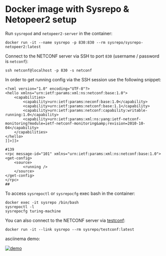 # Docker image with Sysrepo & Netopeer2 setup

Run `sysrepod` and `netopeer2-server` in the container:
```
docker run -it --name sysrepo -p 830:830 --rm sysrepo/sysrepo-netopeer2:latest
```

Connect to the NETCONF server via SSH to port `830` (username / password is `netconf`):
```
ssh netconf@localhost -p 830 -s netconf
```

In order to get running config via the SSH session use the following snippet:
```
<?xml version="1.0" encoding="UTF-8"?>
<hello xmlns="urn:ietf:params:xml:ns:netconf:base:1.0">
	<capabilities>
		<capability>urn:ietf:params:neconf:base:1.0</capability>
		<capability>urn:ietf:params:netconf:base:1.1</capability>
		<capability>urn:ietf:params:netconf:capability:writable-running:1.0</capability>
		<capability>urn:ietf:params:xml:ns:yang:ietf-netconf-monitoring?module=ietf-netconf-monitoring&amp;revision=2010-10-04</capability>
	</capabilities>
</hello>
]]>]]>

#139
<rpc message-id="101" xmlns="urn:ietf:params:xml:ns:netconf:base:1.0">
<get-config>
	<source>
		<running />
	</source>
</get-config>
</rpc>
##
```

To access `sysrepoctl` or `sysrepocfg` exec bash in the container:
```
docker exec -it sysrepo /bin/bash
sysrepoctl -l
sysrepocfg turing-machine
```

You can also connect to the NETCONF server via [testconf](https://hub.docker.com/r/sysrepo/testconf/):
```
docker run -it --link sysrepo --rm sysrepo/testconf:latest
```

asciinema demo:

[![demo](https://asciinema.org/a/05cdmz78fhcl5jeo4xyiqqr33.png)](https://asciinema.org/a/05cdmz78fhcl5jeo4xyiqqr33?autoplay=1)
